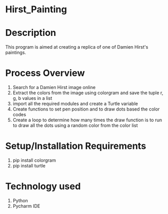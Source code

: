 # Hirst_Painting

# Description
This program is aimed at creating a replica of one of Damien Hirst's paintings. 

# Process Overview
1. Search for a Damien Hirst image online
2. Extract the colors from the image using colorgram and save the tuple r, g, b values in a list
3. import all the required modules and create a Turtle variable
4. Create functions to set pen position and to draw dots based the color codes
5. Create a loop to determine how many times the draw function is to run to draw all the dots using a random color from the color list

# Setup/Installation Requirements
1. pip install colorgram
2. pip install turtle

# Technology used
1. Python 
2. Pycharm IDE